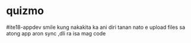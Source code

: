 # quizmo
#ite18-appdev
smile kung nakakita ka ani 
diri tanan nato e upload files sa atong app aron sync ,dli ra isa mag code
